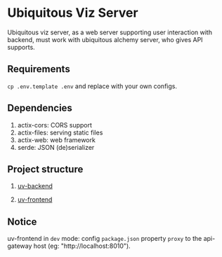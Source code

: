 # Ubiquitous Viz Server

Ubiquitous viz server, as a web server supporting user interaction with backend, must work with ubiquitous alchemy server, who gives API supports.

## Requirements

`cp .env.template .env` and replace with your own configs.

## Dependencies

1. actix-cors: CORS support
1. actix-files: serving static files
1. actix-web: web framework
1. serde: JSON (de)serializer

## Project structure

1. [uv-backend](./uv-backend/src/lib.rs)

1. [uv-frontend](./uv-frontend/package.json)

## Notice

uv-frontend in `dev` mode: config `package.json` property `proxy` to the api-gateway host (eg: "http://localhost:8010").
